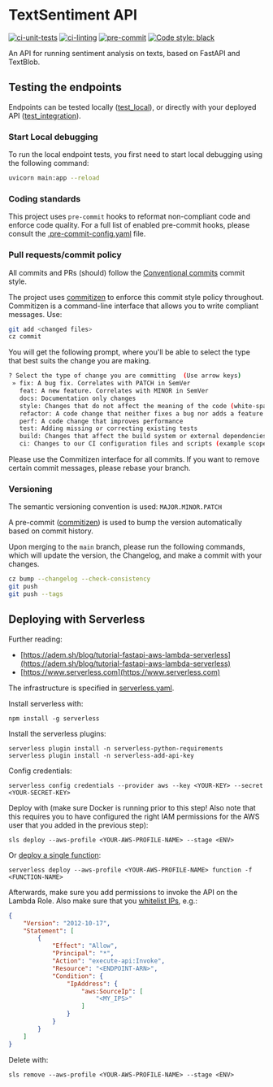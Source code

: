 # TextSentiment API

[![ci-unit-tests](https://github.com/ngoet/text-sent-api/actions/workflows/ci-unit-tests.yaml/badge.svg?branch=main)](https://github.com/ngoet/text-sent-api/actions/workflows/ci-unit-tests.yaml)
[![ci-linting](https://github.com/ngoet/text-sent-api/actions/workflows/ci-linting.yaml/badge.svg?branch=main)](https://github.com/ngoet/text-sent-api/actions/workflows/ci-linting.yaml)
[![pre-commit](https://img.shields.io/badge/pre--commit-enabled-brightgreen?logo=pre-commit&logoColor=white)](https://github.com/pre-commit/pre-commit)
[![Code style: black](https://img.shields.io/badge/code%20style-black-000000.svg)](https://github.com/psf/black)

An API for running sentiment analysis on texts, based on FastAPI and TextBlob.

## Testing the endpoints
Endpoints can be tested locally ([test_local](tests/test_local.py)), or directly with your deployed API ([test_integration](tests/test_integration.py)).

### Start Local debugging
To run the local endpoint tests, you first need to start local debugging using the following command:
```bash
uvicorn main:app --reload
```

### Coding standards
This project uses `pre-commit` hooks to reformat non-compliant code and enforce code quality.
For a full list of enabled pre-commit hooks, please consult the [.pre-commit-config.yaml](.pre-commit-config.yaml) file.


### Pull requests/commit policy
All commits and PRs (should) follow the [Conventional commits](https://www.conventionalcommits.org/en/v1.0.0/) commit style.

The project uses [commitizen](https://commitizen-tools.github.io/commitizen/) to enforce this commit style policy throughout.
Commitizen is a command-line interface that allows you to write compliant messages. Use:

```bash
git add <changed files>
cz commit
```

You will get the following prompt, where you'll be able to select the type that best suits the change you are making.

```bash
? Select the type of change you are committing  (Use arrow keys)
 » fix: A bug fix. Correlates with PATCH in SemVer
   feat: A new feature. Correlates with MINOR in SemVer
   docs: Documentation only changes
   style: Changes that do not affect the meaning of the code (white-space, formatting, missing semi-col
   refactor: A code change that neither fixes a bug nor adds a feature
   perf: A code change that improves performance
   test: Adding missing or correcting existing tests
   build: Changes that affect the build system or external dependencies (example scopes: pip, docker, npm)
   ci: Changes to our CI configuration files and scripts (example scopes: GitLabCI)
```

Please use the Commitizen interface for all commits. If you want to remove certain commit messages, please rebase your branch.

### Versioning
The semantic versioning convention is used: `MAJOR.MINOR.PATCH`

A pre-commit ([commitizen](https://commitizen-tools.github.io/commitizen/)) is used to bump the version automatically based on commit history.

Upon merging to the `main` branch, please run the following commands, which will update the version, the Changelog, and make a commit with your changes.
```bash
cz bump --changelog --check-consistency
git push
git push --tags
```


## Deploying with Serverless
Further reading:
* [https://adem.sh/blog/tutorial-fastapi-aws-lambda-serverless](https://adem.sh/blog/tutorial-fastapi-aws-lambda-serverless)
* [https://www.serverless.com](https://www.serverless.com)

The infrastructure is specified in [serverless.yaml](serverless.yaml).

Install serverless with:

```
npm install -g serverless
```

Install the serverless plugins:
```
serverless plugin install -n serverless-python-requirements
serverless plugin install -n serverless-add-api-key
```

Config credentials:
```
serverless config credentials --provider aws --key <YOUR-KEY> --secret <YOUR-SECRET-KEY>
```

Deploy with (make sure Docker is running prior to this step!
Also note that this requires you to have configured the right IAM permissions for the AWS user that you added in the
previous step):

```
sls deploy --aws-profile <YOUR-AWS-PROFILE-NAME> --stage <ENV>
```

Or [deploy a single function](https://www.serverless.com/framework/docs/providers/aws/cli-reference/deploy-function):
```
serverless deploy --aws-profile <YOUR-AWS-PROFILE-NAME> function -f <FUNCTION-NAME>
```

Afterwards, make sure you add permissions to invoke the API on the Lambda Role.
Also make sure that you [whitelist IPs](https://lobster1234.github.io/2018/04/14/amazon-api-gateway-ip-whitelisting/), e.g.:

```json
{
    "Version": "2012-10-17",
    "Statement": [
        {
            "Effect": "Allow",
            "Principal": "*",
            "Action": "execute-api:Invoke",
            "Resource": "<ENDPOINT-ARN>",
            "Condition": {
                "IpAddress": {
                    "aws:SourceIp": [
                        "<MY_IPS>"
                    ]
                }
            }
        }
    ]
}
```

Delete with:

```
sls remove --aws-profile <YOUR-AWS-PROFILE-NAME> --stage <ENV>
```
